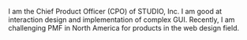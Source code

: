 I am the Chief Product Officer (CPO) of STUDIO, Inc. I am good at interaction design and implementation of complex GUI. Recently, I am challenging PMF in North America for products in the web design field.
